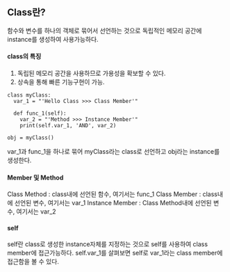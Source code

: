 ## Class란?
함수와 변수를 하나의 객체로 묶어서 선언하는 것으로 독립적인 메모리 공간에 instance를 생성하여 사용가능하다.

#### class의 특징
1) 독립된 메모리 공간을 사용하므로 가용성을 확보할 수 있다.
2) 상속을 통해 빠른 기능구현이 가능.

```
class myClass:
  var_1 = "'Hello Class >>> Class Member'"

  def func_1(self):
    var_2 = "'Method >>> Instance Member'"
    print(self.var_1, 'AND', var_2)
```
```
obj = myClass()
```
var_1과 func_1을 하나로 묶어 myClass라는 class로 선언하고 obj라는 instance를 생성한다.

#### Member 및 Method
Class Method : class내에 선언된 함수, 여기서는 func_1
Class Member : class내에 선언된 변수, 여기서는 var_1
Instance Member : Class Method내에 선언된 변수, 여기서는 var_2

#### self
self란 class로 생성한 instance자체를 지정하는 것으로 self를 사용하여 class member에 접근가능하다.
self.var_1를 살펴보면 self로 var_1라는 class member에 접근함을 볼 수  있다.